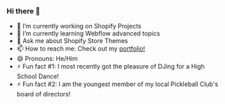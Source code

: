 ### Hi there 👋



- 🔭 I’m currently working on Shopify Projects
- 🌱 I’m currently learning Webflow advanced topics
- 💬 Ask me about Shopify Store Themes
- 📫 How to reach me: Check out my <a href="https://pitechs-portfolio.webflow.io/">portfolio!</a>
- 😄 Pronouns: He/Him
- ⚡ Fun fact #1: I most recently got the pleasure of DJing for a High School Dance!
- ⚡ Fun fact #2: I am the youngest member of my local Pickleball Club's board of directors!
